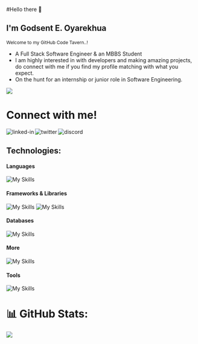 #Hello there 👋

## I'm Godsent E. Oyarekhua
<small style='font-size:12px;'>Welcome to my GitHub Code Tavern..!</small>

- A Full Stack Software Engineer & an MBBS Student  
- I am highly interested in with developers and making amazing projects, do connect with me if you find my profile matching with what you expect.<br/>
- On the hunt for an internship or junior role in Software Engineering.

![](https://komarev.com/ghpvc/?username=Eh1z&color=blueviolet&plastic)


<h1>Connect with me!</h1>
<a href=https://www.linkedin.com/in/godsentehiz/><img align="left" alt="linked-in" src="https://img.shields.io/badge/linkedin-%230077B5.svg?&style=for-the-badge&logo=linkedin&logoColor=white" /></a>
<a href=https://twitter.com/GodsentEhiz><img align="left" alt="twitter" src="https://img.shields.io/badge/twitter-%231DA1F2.svg?&style=for-the-badge&logo=twitter&logoColor=white" /></a>
<a href=https://discord.com/users/Eh1z#7745><img align="left" alt="discord" src="https://img.shields.io/badge/Discord-7289DA?style=for-the-badge&logo=discord&logoColor=white" /></a>  
<br>

## Technologies:

#### Languages
![My Skills](https://skillicons.dev/icons?i=html,css,sass,js,ts,py,c,bash)

#### Frameworks & Libraries
![My Skills](https://skillicons.dev/icons?i=react,redux,nextjs,vite,nodejs,tailwind)
![My Skills](https://skillicons.dev/icons?i=django,flask,docker,rabbitmq)

#### Databases
![My Skills](https://skillicons.dev/icons?i=mysql,mongodb,postgresql,firebase)

#### More
![My Skills](https://skillicons.dev/icons?i=linux,regex,firebase,netlify,vercel,heroku,webflow,wordpress)

#### Tools
![My Skills](https://skillicons.dev/icons?i=vscode,git,github,ai,ps,figma,vim)


# 📊 GitHub Stats:
![](https://github-readme-streak-stats.herokuapp.com/?user=Eh1z&border_radius=5&hide_border=false)<br/>



